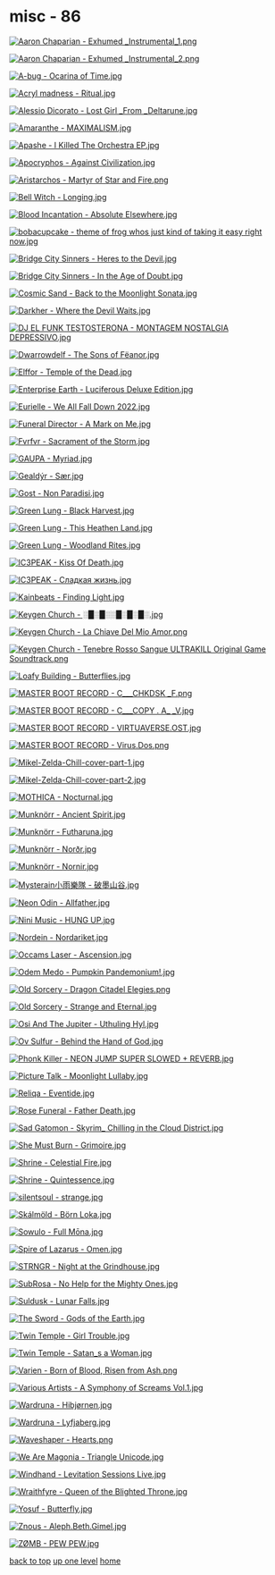 # misc - 86
[![Aaron Chaparian - Exhumed _Instrumental_1.png](/mobile/music/misc/Aaron%20Chaparian%20-%20Exhumed%20_Instrumental_1.png "Aaron Chaparian - Exhumed _Instrumental_1.png")](https://raw.githubusercontent.com/buckmanc/wallpapers/main/mobile/music/misc/Aaron%20Chaparian%20-%20Exhumed%20_Instrumental_1.png)

[![Aaron Chaparian - Exhumed _Instrumental_2.png](/mobile/music/misc/Aaron%20Chaparian%20-%20Exhumed%20_Instrumental_2.png "Aaron Chaparian - Exhumed _Instrumental_2.png")](https://raw.githubusercontent.com/buckmanc/wallpapers/main/mobile/music/misc/Aaron%20Chaparian%20-%20Exhumed%20_Instrumental_2.png)

[![A-bug - Ocarina of Time.jpg](/mobile/music/misc/A-bug%20-%20Ocarina%20of%20Time.jpg "A-bug - Ocarina of Time.jpg")](https://raw.githubusercontent.com/buckmanc/wallpapers/main/mobile/music/misc/A-bug%20-%20Ocarina%20of%20Time.jpg)

[![Acryl madness - Ritual.jpg](/mobile/music/misc/Acryl%20madness%20-%20Ritual.jpg "Acryl madness - Ritual.jpg")](https://raw.githubusercontent.com/buckmanc/wallpapers/main/mobile/music/misc/Acryl%20madness%20-%20Ritual.jpg)

[![Alessio Dicorato - Lost Girl _From _Deltarune.jpg](/mobile/music/misc/Alessio%20Dicorato%20-%20Lost%20Girl%20_From%20_Deltarune.jpg "Alessio Dicorato - Lost Girl _From _Deltarune.jpg")](https://raw.githubusercontent.com/buckmanc/wallpapers/main/mobile/music/misc/Alessio%20Dicorato%20-%20Lost%20Girl%20_From%20_Deltarune.jpg)

[![Amaranthe - MAXIMALISM.jpg](/mobile/music/misc/Amaranthe%20-%20MAXIMALISM.jpg "Amaranthe - MAXIMALISM.jpg")](https://raw.githubusercontent.com/buckmanc/wallpapers/main/mobile/music/misc/Amaranthe%20-%20MAXIMALISM.jpg)

[![Apashe - I Killed The Orchestra EP.jpg](/mobile/music/misc/Apashe%20-%20I%20Killed%20The%20Orchestra%20EP.jpg "Apashe - I Killed The Orchestra EP.jpg")](https://raw.githubusercontent.com/buckmanc/wallpapers/main/mobile/music/misc/Apashe%20-%20I%20Killed%20The%20Orchestra%20EP.jpg)

[![Apocryphos - Against Civilization.jpg](/mobile/music/misc/Apocryphos%20-%20Against%20Civilization.jpg "Apocryphos - Against Civilization.jpg")](https://raw.githubusercontent.com/buckmanc/wallpapers/main/mobile/music/misc/Apocryphos%20-%20Against%20Civilization.jpg)

[![Aristarchos - Martyr of Star and Fire.png](/mobile/music/misc/Aristarchos%20-%20Martyr%20of%20Star%20and%20Fire.png "Aristarchos - Martyr of Star and Fire.png")](https://raw.githubusercontent.com/buckmanc/wallpapers/main/mobile/music/misc/Aristarchos%20-%20Martyr%20of%20Star%20and%20Fire.png)

[![Bell Witch - Longing.jpg](/mobile/music/misc/Bell%20Witch%20-%20Longing.jpg "Bell Witch - Longing.jpg")](https://raw.githubusercontent.com/buckmanc/wallpapers/main/mobile/music/misc/Bell%20Witch%20-%20Longing.jpg)

[![Blood Incantation - Absolute Elsewhere.jpg](/mobile/music/misc/Blood%20Incantation%20-%20Absolute%20Elsewhere.jpg "Blood Incantation - Absolute Elsewhere.jpg")](https://raw.githubusercontent.com/buckmanc/wallpapers/main/mobile/music/misc/Blood%20Incantation%20-%20Absolute%20Elsewhere.jpg)

[![bobacupcake - theme of frog whos just kind of taking it easy right now.jpg](/mobile/music/misc/bobacupcake%20-%20theme%20of%20frog%20whos%20just%20kind%20of%20taking%20it%20easy%20right%20now.jpg "bobacupcake - theme of frog whos just kind of taking it easy right now.jpg")](https://raw.githubusercontent.com/buckmanc/wallpapers/main/mobile/music/misc/bobacupcake%20-%20theme%20of%20frog%20whos%20just%20kind%20of%20taking%20it%20easy%20right%20now.jpg)

[![Bridge City Sinners - Heres to the Devil.jpg](/mobile/music/misc/Bridge%20City%20Sinners%20-%20Heres%20to%20the%20Devil.jpg "Bridge City Sinners - Heres to the Devil.jpg")](https://raw.githubusercontent.com/buckmanc/wallpapers/main/mobile/music/misc/Bridge%20City%20Sinners%20-%20Heres%20to%20the%20Devil.jpg)

[![Bridge City Sinners - In the Age of Doubt.jpg](/mobile/music/misc/Bridge%20City%20Sinners%20-%20In%20the%20Age%20of%20Doubt.jpg "Bridge City Sinners - In the Age of Doubt.jpg")](https://raw.githubusercontent.com/buckmanc/wallpapers/main/mobile/music/misc/Bridge%20City%20Sinners%20-%20In%20the%20Age%20of%20Doubt.jpg)

[![Cosmic Sand - Back to the Moonlight Sonata.jpg](/mobile/music/misc/Cosmic%20Sand%20-%20Back%20to%20the%20Moonlight%20Sonata.jpg "Cosmic Sand - Back to the Moonlight Sonata.jpg")](https://raw.githubusercontent.com/buckmanc/wallpapers/main/mobile/music/misc/Cosmic%20Sand%20-%20Back%20to%20the%20Moonlight%20Sonata.jpg)

[![Darkher - Where the Devil Waits.jpg](/mobile/music/misc/Darkher%20-%20Where%20the%20Devil%20Waits.jpg "Darkher - Where the Devil Waits.jpg")](https://raw.githubusercontent.com/buckmanc/wallpapers/main/mobile/music/misc/Darkher%20-%20Where%20the%20Devil%20Waits.jpg)

[![DJ EL FUNK TESTOSTERONA - MONTAGEM NOSTALGIA DEPRESSIVO.jpg](/mobile/music/misc/DJ%20EL%20FUNK%20TESTOSTERONA%20-%20MONTAGEM%20NOSTALGIA%20DEPRESSIVO.jpg "DJ EL FUNK TESTOSTERONA - MONTAGEM NOSTALGIA DEPRESSIVO.jpg")](https://raw.githubusercontent.com/buckmanc/wallpapers/main/mobile/music/misc/DJ%20EL%20FUNK%20TESTOSTERONA%20-%20MONTAGEM%20NOSTALGIA%20DEPRESSIVO.jpg)

[![Dwarrowdelf - The Sons of Fëanor.jpg](/mobile/music/misc/Dwarrowdelf%20-%20The%20Sons%20of%20Fëanor.jpg "Dwarrowdelf - The Sons of Fëanor.jpg")](https://raw.githubusercontent.com/buckmanc/wallpapers/main/mobile/music/misc/Dwarrowdelf%20-%20The%20Sons%20of%20Fëanor.jpg)

[![Elffor - Temple of the Dead.jpg](/mobile/music/misc/Elffor%20-%20Temple%20of%20the%20Dead.jpg "Elffor - Temple of the Dead.jpg")](https://raw.githubusercontent.com/buckmanc/wallpapers/main/mobile/music/misc/Elffor%20-%20Temple%20of%20the%20Dead.jpg)

[![Enterprise Earth - Luciferous _Deluxe Edition_.jpg](/mobile/music/misc/Enterprise%20Earth%20-%20Luciferous%20_Deluxe%20Edition_.jpg "Enterprise Earth - Luciferous _Deluxe Edition_.jpg")](https://raw.githubusercontent.com/buckmanc/wallpapers/main/mobile/music/misc/Enterprise%20Earth%20-%20Luciferous%20_Deluxe%20Edition_.jpg)

[![Eurielle - We All Fall Down 2022.jpg](/mobile/music/misc/Eurielle%20-%20We%20All%20Fall%20Down%202022.jpg "Eurielle - We All Fall Down 2022.jpg")](https://raw.githubusercontent.com/buckmanc/wallpapers/main/mobile/music/misc/Eurielle%20-%20We%20All%20Fall%20Down%202022.jpg)

[![Funeral Director - A Mark on Me.jpg](/mobile/music/misc/Funeral%20Director%20-%20A%20Mark%20on%20Me.jpg "Funeral Director - A Mark on Me.jpg")](https://raw.githubusercontent.com/buckmanc/wallpapers/main/mobile/music/misc/Funeral%20Director%20-%20A%20Mark%20on%20Me.jpg)

[![Fvrfvr - Sacrament of the Storm.jpg](/mobile/music/misc/Fvrfvr%20-%20Sacrament%20of%20the%20Storm.jpg "Fvrfvr - Sacrament of the Storm.jpg")](https://raw.githubusercontent.com/buckmanc/wallpapers/main/mobile/music/misc/Fvrfvr%20-%20Sacrament%20of%20the%20Storm.jpg)

[![GAUPA - Myriad.jpg](/mobile/music/misc/GAUPA%20-%20Myriad.jpg "GAUPA - Myriad.jpg")](https://raw.githubusercontent.com/buckmanc/wallpapers/main/mobile/music/misc/GAUPA%20-%20Myriad.jpg)

[![Gealdýr - Sær.jpg](/mobile/music/misc/Gealdýr%20-%20Sær.jpg "Gealdýr - Sær.jpg")](https://raw.githubusercontent.com/buckmanc/wallpapers/main/mobile/music/misc/Gealdýr%20-%20Sær.jpg)

[![Gost - Non Paradisi.jpg](/mobile/music/misc/Gost%20-%20Non%20Paradisi.jpg "Gost - Non Paradisi.jpg")](https://raw.githubusercontent.com/buckmanc/wallpapers/main/mobile/music/misc/Gost%20-%20Non%20Paradisi.jpg)

[![Green Lung - Black Harvest.jpg](/mobile/music/misc/Green%20Lung%20-%20Black%20Harvest.jpg "Green Lung - Black Harvest.jpg")](https://raw.githubusercontent.com/buckmanc/wallpapers/main/mobile/music/misc/Green%20Lung%20-%20Black%20Harvest.jpg)

[![Green Lung - This Heathen Land.jpg](/mobile/music/misc/Green%20Lung%20-%20This%20Heathen%20Land.jpg "Green Lung - This Heathen Land.jpg")](https://raw.githubusercontent.com/buckmanc/wallpapers/main/mobile/music/misc/Green%20Lung%20-%20This%20Heathen%20Land.jpg)

[![Green Lung - Woodland Rites.jpg](/mobile/music/misc/Green%20Lung%20-%20Woodland%20Rites.jpg "Green Lung - Woodland Rites.jpg")](https://raw.githubusercontent.com/buckmanc/wallpapers/main/mobile/music/misc/Green%20Lung%20-%20Woodland%20Rites.jpg)

[![IC3PEAK - Kiss Of Death.jpg](/mobile/music/misc/IC3PEAK%20-%20Kiss%20Of%20Death.jpg "IC3PEAK - Kiss Of Death.jpg")](https://raw.githubusercontent.com/buckmanc/wallpapers/main/mobile/music/misc/IC3PEAK%20-%20Kiss%20Of%20Death.jpg)

[![IC3PEAK - Сладкая жизнь.jpg](/mobile/music/misc/IC3PEAK%20-%20Сладкая%20жизнь.jpg "IC3PEAK - Сладкая жизнь.jpg")](https://raw.githubusercontent.com/buckmanc/wallpapers/main/mobile/music/misc/IC3PEAK%20-%20Сладкая%20жизнь.jpg)

[![Kainbeats - Finding Light.jpg](/mobile/music/misc/Kainbeats%20-%20Finding%20Light.jpg "Kainbeats - Finding Light.jpg")](https://raw.githubusercontent.com/buckmanc/wallpapers/main/mobile/music/misc/Kainbeats%20-%20Finding%20Light.jpg)

[![Keygen Church - ░█░█░░█░█░█░.jpg](/mobile/music/misc/Keygen%20Church%20-%20░█░█░░█░█░█░.jpg "Keygen Church - ░█░█░░█░█░█░.jpg")](https://raw.githubusercontent.com/buckmanc/wallpapers/main/mobile/music/misc/Keygen%20Church%20-%20░█░█░░█░█░█░.jpg)

[![Keygen Church - La Chiave Del Mio Amor.png](/mobile/music/misc/Keygen%20Church%20-%20La%20Chiave%20Del%20Mio%20Amor.png "Keygen Church - La Chiave Del Mio Amor.png")](https://raw.githubusercontent.com/buckmanc/wallpapers/main/mobile/music/misc/Keygen%20Church%20-%20La%20Chiave%20Del%20Mio%20Amor.png)

[![Keygen Church - Tenebre Rosso Sangue _ULTRAKILL Original Game Soundtrack_.png](/mobile/music/misc/Keygen%20Church%20-%20Tenebre%20Rosso%20Sangue%20_ULTRAKILL%20Original%20Game%20Soundtrack_.png "Keygen Church - Tenebre Rosso Sangue _ULTRAKILL Original Game Soundtrack_.png")](https://raw.githubusercontent.com/buckmanc/wallpapers/main/mobile/music/misc/Keygen%20Church%20-%20Tenebre%20Rosso%20Sangue%20_ULTRAKILL%20Original%20Game%20Soundtrack_.png)

[![Loafy Building - Butterflies.jpg](/mobile/music/misc/Loafy%20Building%20-%20Butterflies.jpg "Loafy Building - Butterflies.jpg")](https://raw.githubusercontent.com/buckmanc/wallpapers/main/mobile/music/misc/Loafy%20Building%20-%20Butterflies.jpg)

[![MASTER BOOT RECORD - C​__​​_CHKDSK _F.png](/mobile/music/misc/MASTER%20BOOT%20RECORD%20-%20C​__​​_CHKDSK%20_F.png "MASTER BOOT RECORD - C​__​​_CHKDSK _F.png")](https://raw.githubusercontent.com/buckmanc/wallpapers/main/mobile/music/misc/MASTER%20BOOT%20RECORD%20-%20C​__​​_CHKDSK%20_F.png)

[![MASTER BOOT RECORD - C___COPY _._ A_ _V.jpg](/mobile/music/misc/MASTER%20BOOT%20RECORD%20-%20C___COPY%20_._%20A_%20_V.jpg "MASTER BOOT RECORD - C___COPY _._ A_ _V.jpg")](https://raw.githubusercontent.com/buckmanc/wallpapers/main/mobile/music/misc/MASTER%20BOOT%20RECORD%20-%20C___COPY%20_._%20A_%20_V.jpg)

[![MASTER BOOT RECORD - VIRTUAVERSE.OST.jpg](/mobile/music/misc/MASTER%20BOOT%20RECORD%20-%20VIRTUAVERSE.OST.jpg "MASTER BOOT RECORD - VIRTUAVERSE.OST.jpg")](https://raw.githubusercontent.com/buckmanc/wallpapers/main/mobile/music/misc/MASTER%20BOOT%20RECORD%20-%20VIRTUAVERSE.OST.jpg)

[![MASTER BOOT RECORD - Virus.Dos.png](/mobile/music/misc/MASTER%20BOOT%20RECORD%20-%20Virus.Dos.png "MASTER BOOT RECORD - Virus.Dos.png")](https://raw.githubusercontent.com/buckmanc/wallpapers/main/mobile/music/misc/MASTER%20BOOT%20RECORD%20-%20Virus.Dos.png)

[![Mikel-Zelda-Chill-cover-part-1.jpg](/mobile/music/misc/Mikel-Zelda-Chill-cover-part-1.jpg "Mikel-Zelda-Chill-cover-part-1.jpg")](https://raw.githubusercontent.com/buckmanc/wallpapers/main/mobile/music/misc/Mikel-Zelda-Chill-cover-part-1.jpg)

[![Mikel-Zelda-Chill-cover-part-2.jpg](/mobile/music/misc/Mikel-Zelda-Chill-cover-part-2.jpg "Mikel-Zelda-Chill-cover-part-2.jpg")](https://raw.githubusercontent.com/buckmanc/wallpapers/main/mobile/music/misc/Mikel-Zelda-Chill-cover-part-2.jpg)

[![MOTHICA - Nocturnal.jpg](/mobile/music/misc/MOTHICA%20-%20Nocturnal.jpg "MOTHICA - Nocturnal.jpg")](https://raw.githubusercontent.com/buckmanc/wallpapers/main/mobile/music/misc/MOTHICA%20-%20Nocturnal.jpg)

[![Munknörr - Ancient Spirit.jpg](/mobile/music/misc/Munknörr%20-%20Ancient%20Spirit.jpg "Munknörr - Ancient Spirit.jpg")](https://raw.githubusercontent.com/buckmanc/wallpapers/main/mobile/music/misc/Munknörr%20-%20Ancient%20Spirit.jpg)

[![Munknörr - Futharuna.jpg](/mobile/music/misc/Munknörr%20-%20Futharuna.jpg "Munknörr - Futharuna.jpg")](https://raw.githubusercontent.com/buckmanc/wallpapers/main/mobile/music/misc/Munknörr%20-%20Futharuna.jpg)

[![Munknörr - Norðr.jpg](/mobile/music/misc/Munknörr%20-%20Norðr.jpg "Munknörr - Norðr.jpg")](https://raw.githubusercontent.com/buckmanc/wallpapers/main/mobile/music/misc/Munknörr%20-%20Norðr.jpg)

[![Munknörr - Nornir.jpg](/mobile/music/misc/Munknörr%20-%20Nornir.jpg "Munknörr - Nornir.jpg")](https://raw.githubusercontent.com/buckmanc/wallpapers/main/mobile/music/misc/Munknörr%20-%20Nornir.jpg)

[![Mysterain小雨樂隊 - 破墨山谷.jpg](/mobile/music/misc/Mysterain小雨樂隊%20-%20破墨山谷.jpg "Mysterain小雨樂隊 - 破墨山谷.jpg")](https://raw.githubusercontent.com/buckmanc/wallpapers/main/mobile/music/misc/Mysterain小雨樂隊%20-%20破墨山谷.jpg)

[![Neon Odin - Allfather.jpg](/mobile/music/misc/Neon%20Odin%20-%20Allfather.jpg "Neon Odin - Allfather.jpg")](https://raw.githubusercontent.com/buckmanc/wallpapers/main/mobile/music/misc/Neon%20Odin%20-%20Allfather.jpg)

[![Nini Music - HUNG UP.jpg](/mobile/music/misc/Nini%20Music%20-%20HUNG%20UP.jpg "Nini Music - HUNG UP.jpg")](https://raw.githubusercontent.com/buckmanc/wallpapers/main/mobile/music/misc/Nini%20Music%20-%20HUNG%20UP.jpg)

[![Nordein - Nordariket.jpg](/mobile/music/misc/Nordein%20-%20Nordariket.jpg "Nordein - Nordariket.jpg")](https://raw.githubusercontent.com/buckmanc/wallpapers/main/mobile/music/misc/Nordein%20-%20Nordariket.jpg)

[![Occams Laser - Ascension.jpg](/mobile/music/misc/Occams%20Laser%20-%20Ascension.jpg "Occams Laser - Ascension.jpg")](https://raw.githubusercontent.com/buckmanc/wallpapers/main/mobile/music/misc/Occams%20Laser%20-%20Ascension.jpg)

[![Odem Medo - Pumpkin Pandemonium!.jpg](/mobile/music/misc/Odem%20Medo%20-%20Pumpkin%20Pandemonium!.jpg "Odem Medo - Pumpkin Pandemonium!.jpg")](https://raw.githubusercontent.com/buckmanc/wallpapers/main/mobile/music/misc/Odem%20Medo%20-%20Pumpkin%20Pandemonium!.jpg)

[![Old Sorcery - Dragon Citadel Elegies.png](/mobile/music/misc/Old%20Sorcery%20-%20Dragon%20Citadel%20Elegies.png "Old Sorcery - Dragon Citadel Elegies.png")](https://raw.githubusercontent.com/buckmanc/wallpapers/main/mobile/music/misc/Old%20Sorcery%20-%20Dragon%20Citadel%20Elegies.png)

[![Old Sorcery - Strange and Eternal.jpg](/mobile/music/misc/Old%20Sorcery%20-%20Strange%20and%20Eternal.jpg "Old Sorcery - Strange and Eternal.jpg")](https://raw.githubusercontent.com/buckmanc/wallpapers/main/mobile/music/misc/Old%20Sorcery%20-%20Strange%20and%20Eternal.jpg)

[![Osi And The Jupiter - Uthuling Hyl.jpg](/mobile/music/misc/Osi%20And%20The%20Jupiter%20-%20Uthuling%20Hyl.jpg "Osi And The Jupiter - Uthuling Hyl.jpg")](https://raw.githubusercontent.com/buckmanc/wallpapers/main/mobile/music/misc/Osi%20And%20The%20Jupiter%20-%20Uthuling%20Hyl.jpg)

[![Ov Sulfur - Behind the Hand of God.jpg](/mobile/music/misc/Ov%20Sulfur%20-%20Behind%20the%20Hand%20of%20God.jpg "Ov Sulfur - Behind the Hand of God.jpg")](https://raw.githubusercontent.com/buckmanc/wallpapers/main/mobile/music/misc/Ov%20Sulfur%20-%20Behind%20the%20Hand%20of%20God.jpg)

[![Phonk Killer - NEON JUMP _SUPER SLOWED + REVERB_.jpg](/mobile/music/misc/Phonk%20Killer%20-%20NEON%20JUMP%20_SUPER%20SLOWED%20+%20REVERB_.jpg "Phonk Killer - NEON JUMP _SUPER SLOWED + REVERB_.jpg")](https://raw.githubusercontent.com/buckmanc/wallpapers/main/mobile/music/misc/Phonk%20Killer%20-%20NEON%20JUMP%20_SUPER%20SLOWED%20+%20REVERB_.jpg)

[![Picture Talk - Moonlight Lullaby.jpg](/mobile/music/misc/Picture%20Talk%20-%20Moonlight%20Lullaby.jpg "Picture Talk - Moonlight Lullaby.jpg")](https://raw.githubusercontent.com/buckmanc/wallpapers/main/mobile/music/misc/Picture%20Talk%20-%20Moonlight%20Lullaby.jpg)

[![Reliqa - Eventide.jpg](/mobile/music/misc/Reliqa%20-%20Eventide.jpg "Reliqa - Eventide.jpg")](https://raw.githubusercontent.com/buckmanc/wallpapers/main/mobile/music/misc/Reliqa%20-%20Eventide.jpg)

[![Rose Funeral - Father Death.jpg](/mobile/music/misc/Rose%20Funeral%20-%20Father%20Death.jpg "Rose Funeral - Father Death.jpg")](https://raw.githubusercontent.com/buckmanc/wallpapers/main/mobile/music/misc/Rose%20Funeral%20-%20Father%20Death.jpg)

[![Sad Gatomon - Skyrim_ Chilling in the Cloud District.jpg](/mobile/music/misc/Sad%20Gatomon%20-%20Skyrim_%20Chilling%20in%20the%20Cloud%20District.jpg "Sad Gatomon - Skyrim_ Chilling in the Cloud District.jpg")](https://raw.githubusercontent.com/buckmanc/wallpapers/main/mobile/music/misc/Sad%20Gatomon%20-%20Skyrim_%20Chilling%20in%20the%20Cloud%20District.jpg)

[![She Must Burn - Grimoire.jpg](/mobile/music/misc/She%20Must%20Burn%20-%20Grimoire.jpg "She Must Burn - Grimoire.jpg")](https://raw.githubusercontent.com/buckmanc/wallpapers/main/mobile/music/misc/She%20Must%20Burn%20-%20Grimoire.jpg)

[![Shrine - Celestial Fire.jpg](/mobile/music/misc/Shrine%20-%20Celestial%20Fire.jpg "Shrine - Celestial Fire.jpg")](https://raw.githubusercontent.com/buckmanc/wallpapers/main/mobile/music/misc/Shrine%20-%20Celestial%20Fire.jpg)

[![Shrine - Quintessence.jpg](/mobile/music/misc/Shrine%20-%20Quintessence.jpg "Shrine - Quintessence.jpg")](https://raw.githubusercontent.com/buckmanc/wallpapers/main/mobile/music/misc/Shrine%20-%20Quintessence.jpg)

[![silentsoul - strange.jpg](/mobile/music/misc/silentsoul%20-%20strange.jpg "silentsoul - strange.jpg")](https://raw.githubusercontent.com/buckmanc/wallpapers/main/mobile/music/misc/silentsoul%20-%20strange.jpg)

[![Skálmöld - Börn Loka.jpg](/mobile/music/misc/Skálmöld%20-%20Börn%20Loka.jpg "Skálmöld - Börn Loka.jpg")](https://raw.githubusercontent.com/buckmanc/wallpapers/main/mobile/music/misc/Skálmöld%20-%20Börn%20Loka.jpg)

[![Sowulo - Full Mōna.jpg](/mobile/music/misc/Sowulo%20-%20Full%20Mōna.jpg "Sowulo - Full Mōna.jpg")](https://raw.githubusercontent.com/buckmanc/wallpapers/main/mobile/music/misc/Sowulo%20-%20Full%20Mōna.jpg)

[![Spire of Lazarus - Omen.jpg](/mobile/music/misc/Spire%20of%20Lazarus%20-%20Omen.jpg "Spire of Lazarus - Omen.jpg")](https://raw.githubusercontent.com/buckmanc/wallpapers/main/mobile/music/misc/Spire%20of%20Lazarus%20-%20Omen.jpg)

[![STRNGR - Night at the Grindhouse.jpg](/mobile/music/misc/STRNGR%20-%20Night%20at%20the%20Grindhouse.jpg "STRNGR - Night at the Grindhouse.jpg")](https://raw.githubusercontent.com/buckmanc/wallpapers/main/mobile/music/misc/STRNGR%20-%20Night%20at%20the%20Grindhouse.jpg)

[![SubRosa - No Help for the Mighty Ones.jpg](/mobile/music/misc/SubRosa%20-%20No%20Help%20for%20the%20Mighty%20Ones.jpg "SubRosa - No Help for the Mighty Ones.jpg")](https://raw.githubusercontent.com/buckmanc/wallpapers/main/mobile/music/misc/SubRosa%20-%20No%20Help%20for%20the%20Mighty%20Ones.jpg)

[![Suldusk - Lunar Falls.jpg](/mobile/music/misc/Suldusk%20-%20Lunar%20Falls.jpg "Suldusk - Lunar Falls.jpg")](https://raw.githubusercontent.com/buckmanc/wallpapers/main/mobile/music/misc/Suldusk%20-%20Lunar%20Falls.jpg)

[![The Sword - Gods of the Earth.jpg](/mobile/music/misc/The%20Sword%20-%20Gods%20of%20the%20Earth.jpg "The Sword - Gods of the Earth.jpg")](https://raw.githubusercontent.com/buckmanc/wallpapers/main/mobile/music/misc/The%20Sword%20-%20Gods%20of%20the%20Earth.jpg)

[![Twin Temple - Girl Trouble.jpg](/mobile/music/misc/Twin%20Temple%20-%20Girl%20Trouble.jpg "Twin Temple - Girl Trouble.jpg")](https://raw.githubusercontent.com/buckmanc/wallpapers/main/mobile/music/misc/Twin%20Temple%20-%20Girl%20Trouble.jpg)

[![Twin Temple - Satan_s a Woman.jpg](/mobile/music/misc/Twin%20Temple%20-%20Satan_s%20a%20Woman.jpg "Twin Temple - Satan_s a Woman.jpg")](https://raw.githubusercontent.com/buckmanc/wallpapers/main/mobile/music/misc/Twin%20Temple%20-%20Satan_s%20a%20Woman.jpg)

[![Varien - Born of Blood, Risen from Ash.png](/mobile/music/misc/Varien%20-%20Born%20of%20Blood,%20Risen%20from%20Ash.png "Varien - Born of Blood, Risen from Ash.png")](https://raw.githubusercontent.com/buckmanc/wallpapers/main/mobile/music/misc/Varien%20-%20Born%20of%20Blood,%20Risen%20from%20Ash.png)

[![Various Artists - A Symphony of Screams Vol.1.jpg](/mobile/music/misc/Various%20Artists%20-%20A%20Symphony%20of%20Screams%20Vol.1.jpg "Various Artists - A Symphony of Screams Vol.1.jpg")](https://raw.githubusercontent.com/buckmanc/wallpapers/main/mobile/music/misc/Various%20Artists%20-%20A%20Symphony%20of%20Screams%20Vol.1.jpg)

[![Wardruna - Hibjørnen.jpg](/mobile/music/misc/Wardruna%20-%20Hibjørnen.jpg "Wardruna - Hibjørnen.jpg")](https://raw.githubusercontent.com/buckmanc/wallpapers/main/mobile/music/misc/Wardruna%20-%20Hibjørnen.jpg)

[![Wardruna - Lyfjaberg.jpg](/mobile/music/misc/Wardruna%20-%20Lyfjaberg.jpg "Wardruna - Lyfjaberg.jpg")](https://raw.githubusercontent.com/buckmanc/wallpapers/main/mobile/music/misc/Wardruna%20-%20Lyfjaberg.jpg)

[![Waveshaper - Hearts.png](/mobile/music/misc/Waveshaper%20-%20Hearts.png "Waveshaper - Hearts.png")](https://raw.githubusercontent.com/buckmanc/wallpapers/main/mobile/music/misc/Waveshaper%20-%20Hearts.png)

[![We Are Magonia - Triangle Unicode.jpg](/mobile/music/misc/We%20Are%20Magonia%20-%20Triangle%20Unicode.jpg "We Are Magonia - Triangle Unicode.jpg")](https://raw.githubusercontent.com/buckmanc/wallpapers/main/mobile/music/misc/We%20Are%20Magonia%20-%20Triangle%20Unicode.jpg)

[![Windhand - Levitation Sessions _Live_.jpg](/mobile/music/misc/Windhand%20-%20Levitation%20Sessions%20_Live_.jpg "Windhand - Levitation Sessions _Live_.jpg")](https://raw.githubusercontent.com/buckmanc/wallpapers/main/mobile/music/misc/Windhand%20-%20Levitation%20Sessions%20_Live_.jpg)

[![Wraithfyre - Queen of the Blighted Throne.jpg](/mobile/music/misc/Wraithfyre%20-%20Queen%20of%20the%20Blighted%20Throne.jpg "Wraithfyre - Queen of the Blighted Throne.jpg")](https://raw.githubusercontent.com/buckmanc/wallpapers/main/mobile/music/misc/Wraithfyre%20-%20Queen%20of%20the%20Blighted%20Throne.jpg)

[![Yosuf - Butterfly.jpg](/mobile/music/misc/Yosuf%20-%20Butterfly.jpg "Yosuf - Butterfly.jpg")](https://raw.githubusercontent.com/buckmanc/wallpapers/main/mobile/music/misc/Yosuf%20-%20Butterfly.jpg)

[![Znous - Aleph.Beth.Gimel.jpg](/mobile/music/misc/Znous%20-%20Aleph.Beth.Gimel.jpg "Znous - Aleph.Beth.Gimel.jpg")](https://raw.githubusercontent.com/buckmanc/wallpapers/main/mobile/music/misc/Znous%20-%20Aleph.Beth.Gimel.jpg)

[![ZØMB - PEW PEW.jpg](/mobile/music/misc/ZØMB%20-%20PEW%20PEW.jpg "ZØMB - PEW PEW.jpg")](https://raw.githubusercontent.com/buckmanc/wallpapers/main/mobile/music/misc/ZØMB%20-%20PEW%20PEW.jpg)



[back to top](#)
[up one level](/mobile/music/README.MD)
[home](/)
